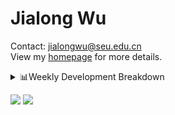 #  Jialong Wu

Contact: jialongwu@seu.edu.cn<br>
View my [homepage](https://callanwu.github.io/) for more details.

<details><summary>📊Weekly Development Breakdown</summary>

<!--START_SECTION:waka-->

```txt
From: 09 July 2024 - To: 16 July 2024

Total Time: 18 mins

Python   17 mins         ███████████████████████░░   91.96 %
JSON     0 secs          █░░░░░░░░░░░░░░░░░░░░░░░░   04.17 %
Other    0 secs          ▓░░░░░░░░░░░░░░░░░░░░░░░░   02.68 %
Bash     0 secs          ▒░░░░░░░░░░░░░░░░░░░░░░░░   01.19 %
```

<!--END_SECTION:waka-->

[![wakatime](https://wakatime.com/badge/user/c6720b29-9431-4a60-bc9d-e1fb2b6bd65f.svg)](https://wakatime.com/@c6720b29-9431-4a60-bc9d-e1fb2b6bd65f)
</details>

[![](https://img.shields.io/badge/Google%20Scholar-4385FE.svg?&color=d6d6d6&style=flat-square&logo=google-scholar)](https://scholar.google.com/citations?user=6eg2m4YAAAAJ)
![](https://komarev.com/ghpvc/?username=callanwu)
